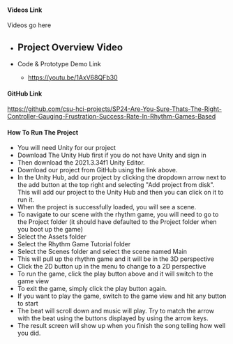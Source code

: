 #### Videos Link
Videos go here

- Project Overview Video
  - 

- Code & Prototype Demo Link
  - https://youtu.be/1AxV68QFb30

#### GitHub Link
https://github.com/csu-hci-projects/SP24-Are-You-Sure-Thats-The-Right-Controller-Gauging-Frustration-Success-Rate-In-Rhythm-Games-Based

#### How To Run The Project
- You will need Unity for our project
- Download The Unity Hub first if you do not have Unity and sign in
- Then download the 2021.3.34f1 Unity Editor.
- Download our project from GitHub using the link above.
- In the Unity Hub, add our project by clicking the dropdown arrow next to the add button at the top right and selecting "Add project from disk". This will add our project to the Unity Hub and then you can click on it to run it.
- When the project is successfully loaded, you will see a scene.
- To navigate to our scene with the rhythm game, you will need to go to the Project folder (it should have defaulted to the Project folder when you boot up the game)
- Select the Assets folder
- Select the Rhythm Game Tutorial folder
- Select the Scenes folder and select the scene named Main
- This will pull up the rhythm game and it will be in the 3D perspective
- Click the 2D button up in the menu to change to a 2D perspective
- To run the game, click the play button above and it will switch to the game view
- To exit the game, simply click the play button again.
- If you want to play the game, switch to the game view and hit any button to start
- The beat will scroll down and music will play. Try to match the arrow with the beat using the buttons displayed by using the arrow keys.
- The result screen will show up when you finish the song telling how well you did. 
